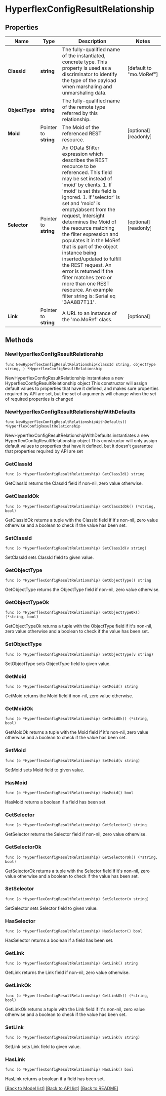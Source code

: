 # HyperflexConfigResultRelationship

## Properties

Name | Type | Description | Notes
------------ | ------------- | ------------- | -------------
**ClassId** | **string** | The fully-qualified name of the instantiated, concrete type. This property is used as a discriminator to identify the type of the payload when marshaling and unmarshaling data. | [default to "mo.MoRef"]
**ObjectType** | **string** | The fully-qualified name of the remote type referred by this relationship. | 
**Moid** | Pointer to **string** | The Moid of the referenced REST resource. | [optional] [readonly] 
**Selector** | Pointer to **string** | An OData $filter expression which describes the REST resource to be referenced. This field may be set instead of &#39;moid&#39; by clients. 1. If &#39;moid&#39; is set this field is ignored. 1. If &#39;selector&#39; is set and &#39;moid&#39; is empty/absent from the request, Intersight determines the Moid of the resource matching the filter expression and populates it in the MoRef that is part of the object instance being inserted/updated to fulfill the REST request. An error is returned if the filter matches zero or more than one REST resource. An example filter string is: Serial eq &#39;3AA8B7T11&#39;. | [optional] [readonly] 
**Link** | Pointer to **string** | A URL to an instance of the &#39;mo.MoRef&#39; class. | [optional] 

## Methods

### NewHyperflexConfigResultRelationship

`func NewHyperflexConfigResultRelationship(classId string, objectType string, ) *HyperflexConfigResultRelationship`

NewHyperflexConfigResultRelationship instantiates a new HyperflexConfigResultRelationship object
This constructor will assign default values to properties that have it defined,
and makes sure properties required by API are set, but the set of arguments
will change when the set of required properties is changed

### NewHyperflexConfigResultRelationshipWithDefaults

`func NewHyperflexConfigResultRelationshipWithDefaults() *HyperflexConfigResultRelationship`

NewHyperflexConfigResultRelationshipWithDefaults instantiates a new HyperflexConfigResultRelationship object
This constructor will only assign default values to properties that have it defined,
but it doesn't guarantee that properties required by API are set

### GetClassId

`func (o *HyperflexConfigResultRelationship) GetClassId() string`

GetClassId returns the ClassId field if non-nil, zero value otherwise.

### GetClassIdOk

`func (o *HyperflexConfigResultRelationship) GetClassIdOk() (*string, bool)`

GetClassIdOk returns a tuple with the ClassId field if it's non-nil, zero value otherwise
and a boolean to check if the value has been set.

### SetClassId

`func (o *HyperflexConfigResultRelationship) SetClassId(v string)`

SetClassId sets ClassId field to given value.


### GetObjectType

`func (o *HyperflexConfigResultRelationship) GetObjectType() string`

GetObjectType returns the ObjectType field if non-nil, zero value otherwise.

### GetObjectTypeOk

`func (o *HyperflexConfigResultRelationship) GetObjectTypeOk() (*string, bool)`

GetObjectTypeOk returns a tuple with the ObjectType field if it's non-nil, zero value otherwise
and a boolean to check if the value has been set.

### SetObjectType

`func (o *HyperflexConfigResultRelationship) SetObjectType(v string)`

SetObjectType sets ObjectType field to given value.


### GetMoid

`func (o *HyperflexConfigResultRelationship) GetMoid() string`

GetMoid returns the Moid field if non-nil, zero value otherwise.

### GetMoidOk

`func (o *HyperflexConfigResultRelationship) GetMoidOk() (*string, bool)`

GetMoidOk returns a tuple with the Moid field if it's non-nil, zero value otherwise
and a boolean to check if the value has been set.

### SetMoid

`func (o *HyperflexConfigResultRelationship) SetMoid(v string)`

SetMoid sets Moid field to given value.

### HasMoid

`func (o *HyperflexConfigResultRelationship) HasMoid() bool`

HasMoid returns a boolean if a field has been set.

### GetSelector

`func (o *HyperflexConfigResultRelationship) GetSelector() string`

GetSelector returns the Selector field if non-nil, zero value otherwise.

### GetSelectorOk

`func (o *HyperflexConfigResultRelationship) GetSelectorOk() (*string, bool)`

GetSelectorOk returns a tuple with the Selector field if it's non-nil, zero value otherwise
and a boolean to check if the value has been set.

### SetSelector

`func (o *HyperflexConfigResultRelationship) SetSelector(v string)`

SetSelector sets Selector field to given value.

### HasSelector

`func (o *HyperflexConfigResultRelationship) HasSelector() bool`

HasSelector returns a boolean if a field has been set.

### GetLink

`func (o *HyperflexConfigResultRelationship) GetLink() string`

GetLink returns the Link field if non-nil, zero value otherwise.

### GetLinkOk

`func (o *HyperflexConfigResultRelationship) GetLinkOk() (*string, bool)`

GetLinkOk returns a tuple with the Link field if it's non-nil, zero value otherwise
and a boolean to check if the value has been set.

### SetLink

`func (o *HyperflexConfigResultRelationship) SetLink(v string)`

SetLink sets Link field to given value.

### HasLink

`func (o *HyperflexConfigResultRelationship) HasLink() bool`

HasLink returns a boolean if a field has been set.


[[Back to Model list]](../README.md#documentation-for-models) [[Back to API list]](../README.md#documentation-for-api-endpoints) [[Back to README]](../README.md)


